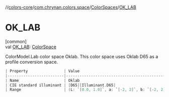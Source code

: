 //[colors-core](../../../index.md)/[com.chrynan.colors.space](../index.md)/[ColorSpaces](index.md)/[OK_LAB](-o-k_-l-a-b.md)

# OK_LAB

[common]\
val [OK_LAB](-o-k_-l-a-b.md): [ColorSpace](../-color-space/index.md)

ColorModel.Lab color space Oklab. This color space uses Oklab D65 as a profile conversion space.

```kotlin
| Property                | Value                                                   |
|-------------------------|---------------------------------------------------------|
| Name                    | Oklab                                                   |
| CIE standard illuminant | [D65][Illuminant.D65]                                   |
| Range                   | (L: `[0.0, 1.0]`, a: `[-2, 2]`, b: `[-2, 2]`)           |
```

